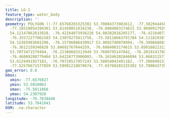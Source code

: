 ```yaml
---
title: LG-2
feature_type: water_body
description: ''
geometry: POLYGON ((-77.65760265325302 53.70084373983612, -77.3829444501655 53.83720456114246,
  -77.18519054394361 53.81450851034238, -76.6084083174615 53.96989179291475, -76.83362804399221
  54.12147862633928, -76.42164073936226 54.08282816205177, -76.42164073936226 54.19545803540974,
  -76.35572277062103 54.23079275811758, -75.58118663791704 54.1118193871058, -76.15796886439917
  54.15365983601298, -76.15796886439917 53.9892740978994, -76.39966808311519 53.92463133804551,
  -76.3612159346828 53.84692767644259, -76.6084083174615 53.85016821312707, -76.77320323931366
  53.7073471579494, -76.22388683313949 53.7690795147042, -76.20191417689242 53.72360130642014,
  -76.46009288779464 53.64226773906003, -76.16346202846094 53.66831157144559, -76.15796886439917
  53.6129491927183, -76.70728527057243 53.50854043491182, -77.30604015330162 53.50200632947197,
  -77.52576671577059 53.59991218870674, -77.65760265325302 53.70084373983612))
geo_error: 0.0
bbox:
  xmin: -77.6576027
  ymin: 53.5020063
  xmax: -75.5811866
  ymax: 54.2307928
longitude: -76.7838448
latitude: 53.7841041
OSM: .na.character
---
```

